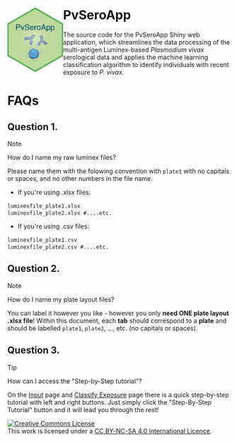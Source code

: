 # <img src="https://github.com/dionnecargy/pvseroapp/blob/main/www/PvSeroApp.png" width="25%" height="25%" align="left"/> PvSeroApp
The source code for the PvSeroApp Shiny web application, which streamlines the data processing of the multi-antigen Luminex-based <em>Plasmodium vivax</em> serological data and applies the machine learning classification algorithm to identify individuals with recent exposure to <em>P. vivax</em>.

# FAQs
## Question 1. 
>[!NOTE]
>How do I name my raw luminex files?

Please name them with the folowing convention with `plate1` with no capitals or spaces, and no other numbers in the file name. 
- If you're using .xlsx files:
```
luminexfile_plate1.xlsx
luminexfile_plate2.xlsx #....etc.
```
- If you're using .csv files:
```
luminexfile_plate1.csv
luminexfile_plate2.csv #....etc.
```

## Question 2. 
>[!NOTE]
>How do I name my plate layout files?

You can label it however you like - however you only **need ONE plate layout .xlsx file**! Within this document, each **tab** should correspond to a **plate** and should be labelled `plate1`, `plate2`, ..., etc. (no capitals or spaces). 

## Question 3. 
>[!TIP]
>How can I access the "Step-by-Step tutorial"?

On the [Input](https://dionnecargy.shinyapps.io/pvserotat/#input) page and [Classify Exposure](https://dionnecargy.shinyapps.io/pvserotat/#model) page there is a quick step-by-step tutorial with left and right buttons. Just simply click the "Step-By-Step Tutorial" button and it will lead you through the rest!

<a rel="license" href="http://creativecommons.org/licenses/by-nc-sa/4.0/"><img alt="Creative Commons License" style="border-width:0" src="https://i.creativecommons.org/l/by-nc-sa/4.0/88x31.png" /></a><br />This work is licensed under a <a rel="license" href="http://creativecommons.org/licenses/by-nc-sa/4.0/"> CC BY-NC-SA 4.0 International Licence</a>.
